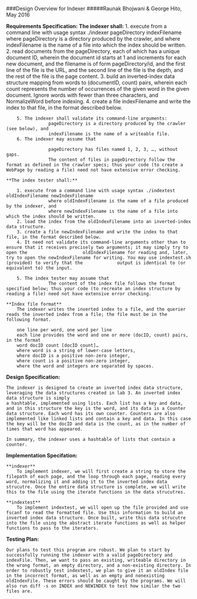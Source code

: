###Design Overview for Indexer
#####Raunak Bhojwani & George Hito, May 2016

**Requirements Specification:**
	**The indexer shall:**
		1. execute from a command line with usage syntax ./indexer pageDirectory indexFilename
					where pageDirectory is a directory produced by the crawler, and
					where indexFilename is the name of a file into which the index should be written.
		2. read documents from the pageDirectory, each of which has a unique document ID,
					wherein the document id starts at 1 and increments for each new document,
					and the filename is of form pageDirectory/id,
					and the first line of the file is the URL,
					and the second line of the file is the depth,
					and the rest of the file is the page content.
		3. build an inverted-index data structure mapping from words to (documentID, count) pairs, wherein each count represents the number of occurrences of the 			given word in the given document. Ignore words with fewer than three characters, and NormalizeWord before indexing.
		4. create a file indexFilename and write the index to that file, in the format described below.
		
		5. The indexer shall validate its command-line arguments:
					pageDirectory is a directory produced by the crawler (see below), and
					indexFilename is the name of a writeable file.
		6. The indexer may assume that

					pageDirectory has files named 1, 2, 3, …, without gaps.
					The content of files in pageDirectory follow the format as defined in the crawler specs; thus your code (to create a WebPage by reading a file) need not have extensive error checking.
		
	**The index tester shall:**

		1. execute from a command line with usage syntax ./indextest oldIndexFilename newIndexFilename
					where oldIndexFilename is the name of a file produced by the indexer, and
					where newIndexFilename is the name of a file into which the index should be written.
		2. load the index from the oldIndexFilename into an inverted-index data structure.
		3. create a file newIndexFilename and write the index to that file, in the format described below.
		4. It need not validate its command-line arguments other than to ensure that it receives precisely two arguments; it may simply try to open the 					oldIndexFilename for reading and, later, try to open the newIndexFilename for writing. You may use indextest.sh (provided) to verify that the 			  output is identical to (or equivalent to) the input.

		5. The index tester may assume that
					The content of the index file follows the format specified below; thus your code (to recreate an index structure by reading a file) need not have extensive error checking.
	
	**Index file format**
		The indexer writes the inverted index to a file, and the querier reads the inverted index from a file; the file must be in the following format.

		one line per word, one word per line
		each line provides the word and one or more (docID, count) pairs, in the format
		word docID count [docID count]…
		where word is a string of lower-case letters,
		where docID is a positive non-zero integer,
		where count is a positive non-zero integer,
		where the word and integers are separated by spaces.

**Design Specification:**

	The indexer is designed to create an inverted index data structure, leveraging the data structures created in lab 3. An inverted index data structure is simply
	a hashtable, implemented using lists. Each list has a key and data, and in this structure the key is the word, and its data is a Counter data structure. Each word has its own counter. Counters are also implemented like linked lists and contain a key and data. In this case the key will be the docID and data is the count, as in the number of times that word has appeared.

	In summary, the indexer uses a hashtable of lists that contain a counter.


**Implementation Specifation:**

	**indexer**
		To implement indexer, we will first create a string to store the filepath of each page, and the loop through each page, reading every word, normalizing it and adding it to the inverted index data strucutre. Once the entire data structure is complete, we will write this to the file using the iterate functions in the data strucutres.

	**indextest**
		To implement indextest, we will open up the file provided and use fscanf to read the formatted file. Use this information to build an inverted index data structure. Once built, write this data strucutre into the file using the abstract iterate functions as well as helper functions to pass to the iterators.
	


**Testing Plan:**

	Our plans to test this program are robust. We plan to start by successfully running the indexer with a valid pageDirectory and indexFile. Then, we want to pass an existing, writeable directory in the wrong format, an empty directory, and a non-existing directory. In order to robustly test indextest, we plan to give it an oldIndex file in the incorrect format, as well as an empty and nonexisting oldIndexFile. These errors should be caught by the programs. We will also run diff -s on INDEX and NEWINDEX to test how similar the two files are.
  